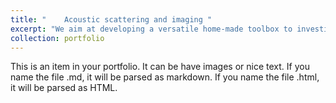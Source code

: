```yaml
---
title: "	Acoustic scattering and imaging "
excerpt: "We aim at developing a versatile home-made toolbox to investigate the scattering physics of general shapes and different materials (e.g., elastic, bubble, droplet, …) and the inversed imaging technique based on the semi-analytical T-matrix method. This project is related to application in the field of ocean acoustics.<br/><img src='/images/Gong_JASA_EL.png'>"
collection: portfolio
---
```


This is an item in your portfolio. It can be have images or nice text. If you name the file .md, it will be parsed as markdown. If you name the file .html, it will be parsed as HTML. 
